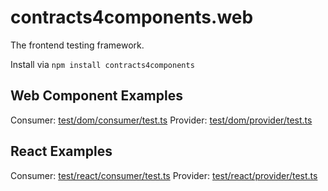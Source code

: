 # contracts4components.web

The frontend testing framework.

Install via `npm install contracts4components`

## Web Component Examples

Consumer: [test/dom/consumer/test.ts](test/dom/consumer/test.ts)
Provider: [test/dom/provider/test.ts](test/dom/provider/test.ts)

## React Examples

Consumer: [test/react/consumer/test.ts](test/react/consumer/test.ts)
Provider: [test/react/provider/test.ts](test/react/provider/test.ts)